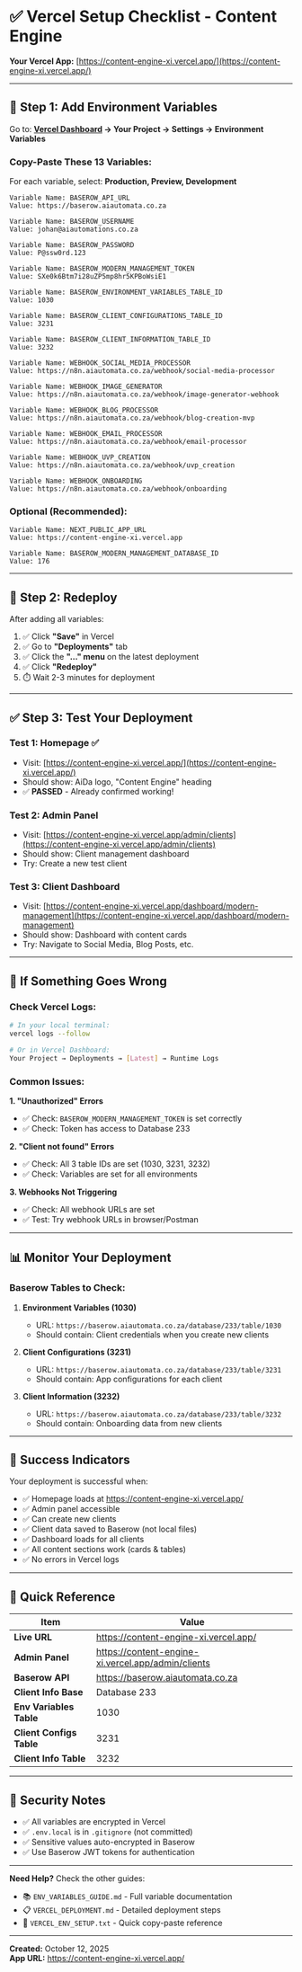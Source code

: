 # ✅ Vercel Setup Checklist - Content Engine

**Your Vercel App:** [https://content-engine-xi.vercel.app/](https://content-engine-xi.vercel.app/)

---

## 🚀 Step 1: Add Environment Variables

Go to: **[Vercel Dashboard](https://vercel.com) → Your Project → Settings → Environment Variables**

### Copy-Paste These 13 Variables:

For each variable, select: **Production, Preview, Development**

```
Variable Name: BASEROW_API_URL
Value: https://baserow.aiautomata.co.za
```

```
Variable Name: BASEROW_USERNAME
Value: johan@aiautomations.co.za
```

```
Variable Name: BASEROW_PASSWORD
Value: P@ssw0rd.123
```

```
Variable Name: BASEROW_MODERN_MANAGEMENT_TOKEN
Value: SXe0k6Btm7i28uZP5mp8hr5KPBoWsiE1
```

```
Variable Name: BASEROW_ENVIRONMENT_VARIABLES_TABLE_ID
Value: 1030
```

```
Variable Name: BASEROW_CLIENT_CONFIGURATIONS_TABLE_ID
Value: 3231
```

```
Variable Name: BASEROW_CLIENT_INFORMATION_TABLE_ID
Value: 3232
```

```
Variable Name: WEBHOOK_SOCIAL_MEDIA_PROCESSOR
Value: https://n8n.aiautomata.co.za/webhook/social-media-processor
```

```
Variable Name: WEBHOOK_IMAGE_GENERATOR
Value: https://n8n.aiautomata.co.za/webhook/image-generator-webhook
```

```
Variable Name: WEBHOOK_BLOG_PROCESSOR
Value: https://n8n.aiautomata.co.za/webhook/blog-creation-mvp
```

```
Variable Name: WEBHOOK_EMAIL_PROCESSOR
Value: https://n8n.aiautomata.co.za/webhook/email-processor
```

```
Variable Name: WEBHOOK_UVP_CREATION
Value: https://n8n.aiautomata.co.za/webhook/uvp_creation
```

```
Variable Name: WEBHOOK_ONBOARDING
Value: https://n8n.aiautomata.co.za/webhook/onboarding
```

### Optional (Recommended):

```
Variable Name: NEXT_PUBLIC_APP_URL
Value: https://content-engine-xi.vercel.app
```

```
Variable Name: BASEROW_MODERN_MANAGEMENT_DATABASE_ID
Value: 176
```

---

## 🔄 Step 2: Redeploy

After adding all variables:

1. ✅ Click **"Save"** in Vercel
2. ✅ Go to **"Deployments"** tab
3. ✅ Click the **"..." menu** on the latest deployment
4. ✅ Click **"Redeploy"**
5. ⏱️ Wait 2-3 minutes for deployment

---

## ✅ Step 3: Test Your Deployment

### Test 1: Homepage ✅
- Visit: [https://content-engine-xi.vercel.app/](https://content-engine-xi.vercel.app/)
- Should show: AiDa logo, "Content Engine" heading
- ✅ **PASSED** - Already confirmed working!

### Test 2: Admin Panel
- Visit: [https://content-engine-xi.vercel.app/admin/clients](https://content-engine-xi.vercel.app/admin/clients)
- Should show: Client management dashboard
- Try: Create a new test client

### Test 3: Client Dashboard
- Visit: [https://content-engine-xi.vercel.app/dashboard/modern-management](https://content-engine-xi.vercel.app/dashboard/modern-management)
- Should show: Dashboard with content cards
- Try: Navigate to Social Media, Blog Posts, etc.

---

## 🐛 If Something Goes Wrong

### Check Vercel Logs:
```bash
# In your local terminal:
vercel logs --follow

# Or in Vercel Dashboard:
Your Project → Deployments → [Latest] → Runtime Logs
```

### Common Issues:

**1. "Unauthorized" Errors**
- ✅ Check: `BASEROW_MODERN_MANAGEMENT_TOKEN` is set correctly
- ✅ Check: Token has access to Database 233

**2. "Client not found" Errors**
- ✅ Check: All 3 table IDs are set (1030, 3231, 3232)
- ✅ Check: Variables are set for all environments

**3. Webhooks Not Triggering**
- ✅ Check: All webhook URLs are set
- ✅ Test: Try webhook URLs in browser/Postman

---

## 📊 Monitor Your Deployment

### Baserow Tables to Check:

1. **Environment Variables (1030)**
   - URL: `https://baserow.aiautomata.co.za/database/233/table/1030`
   - Should contain: Client credentials when you create new clients

2. **Client Configurations (3231)**
   - URL: `https://baserow.aiautomata.co.za/database/233/table/3231`
   - Should contain: App configurations for each client

3. **Client Information (3232)**
   - URL: `https://baserow.aiautomata.co.za/database/233/table/3232`
   - Should contain: Onboarding data from new clients

---

## 🎉 Success Indicators

Your deployment is successful when:

- ✅ Homepage loads at https://content-engine-xi.vercel.app/
- ✅ Admin panel accessible
- ✅ Can create new clients
- ✅ Client data saved to Baserow (not local files)
- ✅ Dashboard loads for all clients
- ✅ All content sections work (cards & tables)
- ✅ No errors in Vercel logs

---

## 📝 Quick Reference

| Item | Value |
|------|-------|
| **Live URL** | https://content-engine-xi.vercel.app/ |
| **Admin Panel** | https://content-engine-xi.vercel.app/admin/clients |
| **Baserow API** | https://baserow.aiautomata.co.za |
| **Client Info Base** | Database 233 |
| **Env Variables Table** | 1030 |
| **Client Configs Table** | 3231 |
| **Client Info Table** | 3232 |

---

## 🔐 Security Notes

- ✅ All variables are encrypted in Vercel
- ✅ `.env.local` is in `.gitignore` (not committed)
- ✅ Sensitive values auto-encrypted in Baserow
- ✅ Use Baserow JWT tokens for authentication

---

**Need Help?** Check the other guides:
- 📚 `ENV_VARIABLES_GUIDE.md` - Full variable documentation
- 📋 `VERCEL_DEPLOYMENT.md` - Detailed deployment steps
- 📝 `VERCEL_ENV_SETUP.txt` - Quick copy-paste reference

---

**Created:** October 12, 2025  
**App URL:** https://content-engine-xi.vercel.app/

